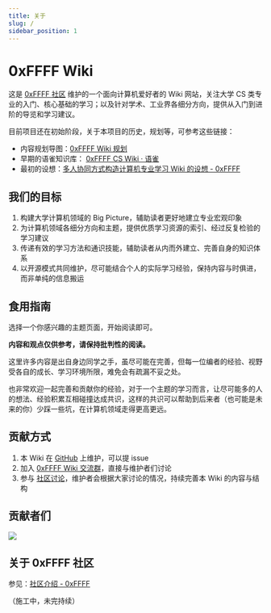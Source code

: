```yaml
---
title: 关于
slug: /
sidebar_position: 1
---
```


# 0xFFFF Wiki
这是 [0xFFFF 社区](https://0xffff.one) 维护的一个面向计算机爱好者的 Wiki 网站，关注大学 CS 类专业的入门、核心基础的学习；以及针对学术、工业界各细分方向，提供从入门到进阶的导览和学习建议。

目前项目还在初始阶段，关于本项目的历史，规划等，可参考这些链接：
* 内容规划导图：[0xFFFF Wiki 规划](https://en1c09120h.feishu.cn/mindnotes/bmncnHJIVQftkHaJ06MMJOPUhBh)
* 早期的语雀知识库：
[0xFFFF CS Wiki · 语雀](https://www.yuque.com/0xffff.one/cs-learning)
* 最初的设想：[多人协同方式构造计算机专业学习 Wiki 的设想 - 0xFFFF](https://0xffff.one/d/458-duo-ren-xie-tong-fang-shi-gou-zao-j)

## 我们的目标
1. 构建大学计算机领域的 Big Picture，辅助读者更好地建立专业宏观印象
2. 为计算机领域各细分方向和主题，提供优质学习资源的索引、经过反复检验的学习建议
3. 传递有效的学习方法和通识技能，辅助读者从内而外建立、完善自身的知识体系
4. 以开源模式共同维护，尽可能结合个人的实际学习经验，保持内容与时俱进，而非单纯的信息搬运

## 食用指南
选择一个你感兴趣的主题页面，开始阅读即可。

**内容和观点仅供参考，请保持批判性的阅读。**

这里许多内容是出自身边同学之手，虽尽可能在完善，但每一位编者的经验、视野受各自的成长、学习环境所限，难免会有疏漏不妥之处。

也非常欢迎一起完善和贡献你的经验，对于一个主题的学习而言，让尽可能多的人的想法、经验积累互相碰撞达成共识，这样的共识可以帮助到后来者（也可能是未来的你）少踩一些坑，在计算机领域走得更高更远。

## 贡献方式
1. 本 Wiki 在 [GitHub](https://github.com/0xffff-one/0xffff-wiki) 上维护，可以提 issue
2. 加入 [0xFFFF Wiki 交流群](https://jq.qq.com/?_wv=1027&k=bTziCVr0)，直接与维护者们讨论
3. 参与 [社区讨论](https://0xffff.one)，维护者会根据大家讨论的情况，持续完善本 Wiki 的内容与结构

## 贡献者们

<a href="https://github.com/0xffff-one/0xffff-wiki/graphs/contributors">
  <img src="https://contrib.rocks/image?repo=0xffff-one/0xffff-wiki" />
</a>

## 关于 0xFFFF 社区
参见：[社区介绍 - 0xFFFF](https://0xffff.one/p/2-0xffff-intro)

（施工中，未完持续）
